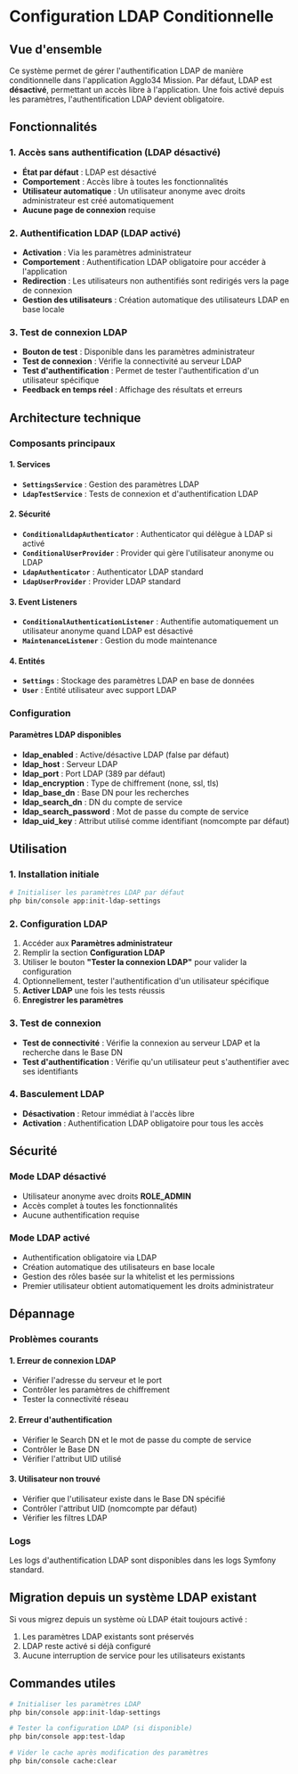 # Configuration LDAP Conditionnelle

## Vue d'ensemble

Ce système permet de gérer l'authentification LDAP de manière conditionnelle dans l'application Agglo34 Mission. Par défaut, LDAP est **désactivé**, permettant un accès libre à l'application. Une fois activé depuis les paramètres, l'authentification LDAP devient obligatoire.

## Fonctionnalités

### 1. Accès sans authentification (LDAP désactivé)
- **État par défaut** : LDAP est désactivé
- **Comportement** : Accès libre à toutes les fonctionnalités
- **Utilisateur automatique** : Un utilisateur anonyme avec droits administrateur est créé automatiquement
- **Aucune page de connexion** requise

### 2. Authentification LDAP (LDAP activé)
- **Activation** : Via les paramètres administrateur
- **Comportement** : Authentification LDAP obligatoire pour accéder à l'application
- **Redirection** : Les utilisateurs non authentifiés sont redirigés vers la page de connexion
- **Gestion des utilisateurs** : Création automatique des utilisateurs LDAP en base locale

### 3. Test de connexion LDAP
- **Bouton de test** : Disponible dans les paramètres administrateur
- **Test de connexion** : Vérifie la connectivité au serveur LDAP
- **Test d'authentification** : Permet de tester l'authentification d'un utilisateur spécifique
- **Feedback en temps réel** : Affichage des résultats et erreurs

## Architecture technique

### Composants principaux

#### 1. Services
- **`SettingsService`** : Gestion des paramètres LDAP
- **`LdapTestService`** : Tests de connexion et d'authentification LDAP

#### 2. Sécurité
- **`ConditionalLdapAuthenticator`** : Authenticator qui délègue à LDAP si activé
- **`ConditionalUserProvider`** : Provider qui gère l'utilisateur anonyme ou LDAP
- **`LdapAuthenticator`** : Authenticator LDAP standard
- **`LdapUserProvider`** : Provider LDAP standard

#### 3. Event Listeners
- **`ConditionalAuthenticationListener`** : Authentifie automatiquement un utilisateur anonyme quand LDAP est désactivé
- **`MaintenanceListener`** : Gestion du mode maintenance

#### 4. Entités
- **`Settings`** : Stockage des paramètres LDAP en base de données
- **`User`** : Entité utilisateur avec support LDAP

### Configuration

#### Paramètres LDAP disponibles
- **ldap_enabled** : Active/désactive LDAP (false par défaut)
- **ldap_host** : Serveur LDAP
- **ldap_port** : Port LDAP (389 par défaut)
- **ldap_encryption** : Type de chiffrement (none, ssl, tls)
- **ldap_base_dn** : Base DN pour les recherches
- **ldap_search_dn** : DN du compte de service
- **ldap_search_password** : Mot de passe du compte de service
- **ldap_uid_key** : Attribut utilisé comme identifiant (nomcompte par défaut)

## Utilisation

### 1. Installation initiale
```bash
# Initialiser les paramètres LDAP par défaut
php bin/console app:init-ldap-settings
```

### 2. Configuration LDAP
1. Accéder aux **Paramètres administrateur**
2. Remplir la section **Configuration LDAP**
3. Utiliser le bouton **"Tester la connexion LDAP"** pour valider la configuration
4. Optionnellement, tester l'authentification d'un utilisateur spécifique
5. **Activer LDAP** une fois les tests réussis
6. **Enregistrer les paramètres**

### 3. Test de connexion
- **Test de connectivité** : Vérifie la connexion au serveur LDAP et la recherche dans le Base DN
- **Test d'authentification** : Vérifie qu'un utilisateur peut s'authentifier avec ses identifiants

### 4. Basculement LDAP
- **Désactivation** : Retour immédiat à l'accès libre
- **Activation** : Authentification LDAP obligatoire pour tous les accès

## Sécurité

### Mode LDAP désactivé
- Utilisateur anonyme avec droits **ROLE_ADMIN**
- Accès complet à toutes les fonctionnalités
- Aucune authentification requise

### Mode LDAP activé
- Authentification obligatoire via LDAP
- Création automatique des utilisateurs en base locale
- Gestion des rôles basée sur la whitelist et les permissions
- Premier utilisateur obtient automatiquement les droits administrateur

## Dépannage

### Problèmes courants

#### 1. Erreur de connexion LDAP
- Vérifier l'adresse du serveur et le port
- Contrôler les paramètres de chiffrement
- Tester la connectivité réseau

#### 2. Erreur d'authentification
- Vérifier le Search DN et le mot de passe du compte de service
- Contrôler le Base DN
- Vérifier l'attribut UID utilisé

#### 3. Utilisateur non trouvé
- Vérifier que l'utilisateur existe dans le Base DN spécifié
- Contrôler l'attribut UID (nomcompte par défaut)
- Vérifier les filtres LDAP

### Logs
Les logs d'authentification LDAP sont disponibles dans les logs Symfony standard.

## Migration depuis un système LDAP existant

Si vous migrez depuis un système où LDAP était toujours activé :

1. Les paramètres LDAP existants sont préservés
2. LDAP reste activé si déjà configuré
3. Aucune interruption de service pour les utilisateurs existants

## Commandes utiles

```bash
# Initialiser les paramètres LDAP
php bin/console app:init-ldap-settings

# Tester la configuration LDAP (si disponible)
php bin/console app:test-ldap

# Vider le cache après modification des paramètres
php bin/console cache:clear